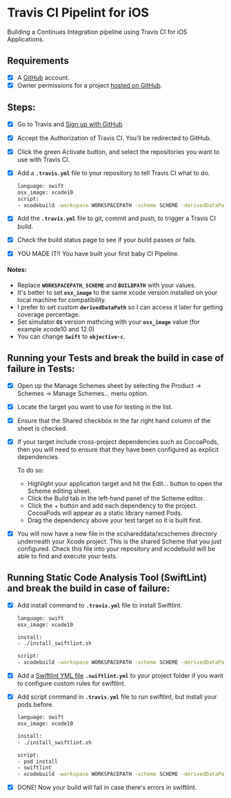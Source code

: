 # Travis CI Pipelint for iOS
Building a Continues Integration pipeline using Travis CI for iOS Applications.

## Requirements
- [x] A [GitHub](https://github.com) account.
- [x] Owner permissions for a project [hosted on GitHub](https://help.github.com/categories/importing-your-projects-to-github).

## Steps:

- [x] Go to Travis and [Sign up with GitHub](https://travis-ci.com/signin)
- [x] Accept the Authorization of Travis CI. You’ll be redirected to GitHub.
- [x] Click the green Activate button, and select the repositories you want to use with Travis CI.

- [x] Add a **`.travis.yml`**  file to your repository to tell Travis CI what to do. 

  ```bash
  language: swift
  osx_image: xcode10  
  script:
  - xcodebuild -workspace WORKSPACEPATH -scheme SCHEME -derivedDataPath BUILDPATH -destination 'platform=iOS Simulator,OS=12.0,name=iPhone 7' -enableCodeCoverage YES clean build test
  ```
- [x] Add the **`.travis.yml`** file to git, commit and push, to trigger a Travis CI build.
- [x] Check the build status page to see if your build passes or fails.
- [x] YOU MADE IT!! You have built your first baby CI Pipeline.

#### Notes:
- Replace **`WORKSPACEPATH`**, **`SCHEME`** and **`BUILDPATH`** with your values.
- It's better to set **`osx_image`** to the same xcode version installed on your local machine for compatibility.
- I prefer to set custom **`derivedDataPath`** so I can access it later for getting coverage percentage.
- Set simulator **`OS`** version mathcing with your **`osx_image`** value (for example xcode10 and 12.0)
- You can change **`Swift`** to **`objective-c`**.

## Running your Tests and break the build in case of failure in Tests:

- [x] Open up the Manage Schemes sheet by selecting the Product → Schemes → Manage Schemes… menu option.
- [x] Locate the target you want to use for testing in the list. 
- [x] Ensure that the Shared checkbox in the far right hand column of the sheet is checked.
- [x] If your target include cross-project dependencies such as CocoaPods, then you will need to ensure that they have been configured as explicit dependencies. 

     To do so:
     - Highlight your application target and hit the Edit… button to open the Scheme editing sheet.
     - Click the Build tab in the left-hand panel of the Scheme editor.
     - Click the + button and add each dependency to the project. CocoaPods will appear as a static library named Pods.
     - Drag the dependency above your test target so it is built first.

- [x] You will now have a new file in the xcshareddata/xcschemes directory underneath your Xcode project. This is the shared Scheme that you just configured. Check this file into your repository and xcodebuild will be able to find and execute your tests.

## Running Static Code Analysis Tool (SwiftLint) and break the build in case of failure:

- [x] Add install command to **`.travis.yml`** file to install Swiftlint.
  ```bash
  language: swift
  osx_image: xcode10  
  
  install:
  - ./install_swiftlint.sh

  script:
  - xcodebuild -workspace WORKSPACEPATH -scheme SCHEME -derivedDataPath BUILDPATH -destination 'platform=iOS Simulator,OS=12.0,name=iPhone 7' -enableCodeCoverage YES clean build test
  ```

- [x] Add a [Swiftlint YML file](https://github.com/realm/SwiftLint/blob/master/.swiftlint.yml) **`.swiftlint.yml`** to your project folder if you want to configure custom rules for swiftlint.

- [x] Add script command in **`.travis.yml`** file to run swiftlint, but install your pods before.
  ```bash
  language: swift
  osx_image: xcode10  
  
  install:
  - ./install_swiftlint.sh

  script:
  - pod install
  - swiftlint
  - xcodebuild -workspace WORKSPACEPATH -scheme SCHEME -derivedDataPath BUILDPATH -destination 'platform=iOS Simulator,OS=12.0,name=iPhone 7' -enableCodeCoverage YES clean build test
  ```
- [x] DONE! Now your build will fail in case there's errors in swiftlint.
